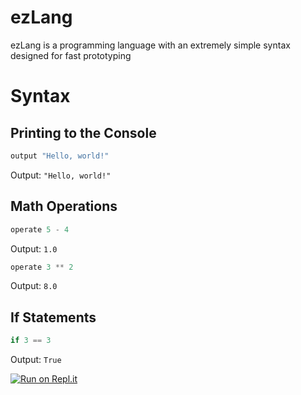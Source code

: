 # ezLang
ezLang is a programming language with an extremely simple syntax designed for fast prototyping

# Syntax

## Printing to the Console
  ```python
  output "Hello, world!"
  ```
Output: `"Hello, world!"`

## Math Operations
  ```python
  operate 5 - 4
  ```
Output: `1.0`
  ```python
  operate 3 ** 2
  ```
Output: `8.0`

## If Statements
  ```python
  if 3 == 3
  ```
Output: `True`

[![Run on Repl.it](https://repl.it/badge/github/DanielGoldenberg0/ezLang)](https://repl.it/github/DanielGoldenberg0/ezLang)
